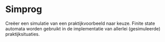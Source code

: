 # Simprog
Creëer een simulatie van een praktijkvoorbeeld naar keuze. Finite state automata worden gebruikt in de implementatie van allerlei (gesimuleerde) praktijksituaties.
